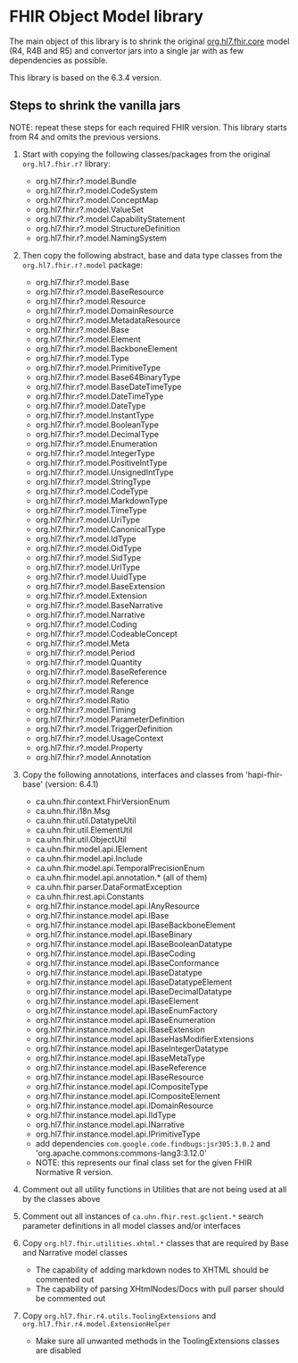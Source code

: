 # FHIR Object Model library

The main object of this library is to shrink the original [org.hl7.fhir.core](https://github.com/hapifhir/org.hl7.fhir.core) model (R4, R4B and R5) and convertor jars into a single jar with as few dependencies as possible.

This library is based on the 6.3.4 version.

## Steps to shrink the vanilla jars

NOTE: repeat these steps for each required FHIR version. This library starts from R4 and omits the previous versions.

1. Start with copying the following classes/packages from the original `org.hl7.fhir.r?` library:
    * org.hl7.fhir.r?.model.Bundle
    * org.hl7.fhir.r?.model.CodeSystem
    * org.hl7.fhir.r?.model.ConceptMap
    * org.hl7.fhir.r?.model.ValueSet
    * org.hl7.fhir.r?.model.CapabilityStatement
    * org.hl7.fhir.r?.model.StructureDefinition
    * org.hl7.fhir.r?.model.NamingSystem

2. Then copy the following abstract, base and data type classes from the `org.hl7.fhir.r?.model` package:
    * org.hl7.fhir.r?.model.Base
    * org.hl7.fhir.r?.model.BaseResource
    * org.hl7.fhir.r?.model.Resource
    * org.hl7.fhir.r?.model.DomainResource
    * org.hl7.fhir.r?.model.MetadataResource
    * org.hl7.fhir.r?.model.Base
    * org.hl7.fhir.r?.model.Element
    * org.hl7.fhir.r?.model.BackboneElement
    * org.hl7.fhir.r?.model.Type
    * org.hl7.fhir.r?.model.PrimitiveType
    * org.hl7.fhir.r?.model.Base64BinaryType
    * org.hl7.fhir.r?.model.BaseDateTimeType
    * org.hl7.fhir.r?.model.DateTimeType
    * org.hl7.fhir.r?.model.DateType
    * org.hl7.fhir.r?.model.InstantType
    * org.hl7.fhir.r?.model.BooleanType
    * org.hl7.fhir.r?.model.DecimalType
    * org.hl7.fhir.r?.model.Enumeration
    * org.hl7.fhir.r?.model.IntegerType
    * org.hl7.fhir.r?.model.PositiveIntType
    * org.hl7.fhir.r?.model.UnsignedIntType
    * org.hl7.fhir.r?.model.StringType
    * org.hl7.fhir.r?.model.CodeType
    * org.hl7.fhir.r?.model.MarkdownType
    * org.hl7.fhir.r?.model.TimeType
    * org.hl7.fhir.r?.model.UriType
    * org.hl7.fhir.r?.model.CanonicalType
    * org.hl7.fhir.r?.model.IdType
    * org.hl7.fhir.r?.model.OidType
    * org.hl7.fhir.r?.model.SidType
    * org.hl7.fhir.r?.model.UrlType
    * org.hl7.fhir.r?.model.UuidType
    * org.hl7.fhir.r?.model.BaseExtension
    * org.hl7.fhir.r?.model.Extension
    * org.hl7.fhir.r?.model.BaseNarrative
    * org.hl7.fhir.r?.model.Narrative
    * org.hl7.fhir.r?.model.Coding
    * org.hl7.fhir.r?.model.CodeableConcept
    * org.hl7.fhir.r?.model.Meta
    * org.hl7.fhir.r?.model.Period
    * org.hl7.fhir.r?.model.Quantity
    * org.hl7.fhir.r?.model.BaseReference
    * org.hl7.fhir.r?.model.Reference
    * org.hl7.fhir.r?.model.Range
    * org.hl7.fhir.r?.model.Ratio
    * org.hl7.fhir.r?.model.Timing
    * org.hl7.fhir.r?.model.ParameterDefinition
    * org.hl7.fhir.r?.model.TriggerDefinition
    * org.hl7.fhir.r?.model.UsageContext
    * org.hl7.fhir.r?.model.Property
    * org.hl7.fhir.r?.model.Annotation

3. Copy the following annotations, interfaces and classes from 'hapi-fhir-base' (version: 6.4.1)
    * ca.uhn.fhir.context.FhirVersionEnum
    * ca.uhn.fhir.i18n.Msg
    * ca.uhn.fhir.util.DatatypeUtil
    * ca.uhn.fhir.util.ElementUtil
    * ca.uhn.fhir.util.ObjectUtil
    * ca.uhn.fhir.model.api.IElement
    * ca.uhn.fhir.model.api.Include
    * ca.uhn.fhir.model.api.TemporalPrecisionEnum
    * ca.uhn.fhir.model.api.annotation.* (all of them)
    * ca.uhn.fhir.parser.DataFormatException
    * ca.uhn.fhir.rest.api.Constants
    * org.hl7.fhir.instance.model.api.IAnyResource
    * org.hl7.fhir.instance.model.api.IBase
    * org.hl7.fhir.instance.model.api.IBaseBackboneElement
    * org.hl7.fhir.instance.model.api.IBaseBinary
    * org.hl7.fhir.instance.model.api.IBaseBooleanDatatype
    * org.hl7.fhir.instance.model.api.IBaseCoding
    * org.hl7.fhir.instance.model.api.IBaseConformance
    * org.hl7.fhir.instance.model.api.IBaseDatatype
    * org.hl7.fhir.instance.model.api.IBaseDatatypeElement
    * org.hl7.fhir.instance.model.api.IBaseDecimalDatatype
    * org.hl7.fhir.instance.model.api.IBaseElement
    * org.hl7.fhir.instance.model.api.IBaseEnumFactory
    * org.hl7.fhir.instance.model.api.IBaseEnumeration
    * org.hl7.fhir.instance.model.api.IBaseExtension
    * org.hl7.fhir.instance.model.api.IBaseHasModifierExtensions
    * org.hl7.fhir.instance.model.api.IBaseIntegerDatatype
    * org.hl7.fhir.instance.model.api.IBaseMetaType
    * org.hl7.fhir.instance.model.api.IBaseReference
    * org.hl7.fhir.instance.model.api.IBaseResource
    * org.hl7.fhir.instance.model.api.ICompositeType
    * org.hl7.fhir.instance.model.api.ICompositeElement
    * org.hl7.fhir.instance.model.api.IDomainResource
    * org.hl7.fhir.instance.model.api.IIdType
    * org.hl7.fhir.instance.model.api.INarrative
    * org.hl7.fhir.instance.model.api.IPrimitiveType
    * add dependencies `com.google.code.findbugs:jsr305:3.0.2` and 'org.apache.commons:commons-lang3:3.12.0'
    * NOTE: this represents our final class set for the given FHIR Normative R version.

4. Comment out all utility functions in Utilities that are not being used at all by the classes above

5. Comment out all instances of `ca.uhn.fhir.rest.gclient.*` search parameter definitions in all model classes and/or interfaces

6. Copy `org.hl7.fhir.utilities.xhtml.*` classes that are required by Base and Narrative model classes

    * The capability of adding markdown nodes to XHTML should be commented out
    * The capability of parsing XHtmlNodes/Docs with pull parser should be commented out

7. Copy `org.hl7.fhir.r4.utils.ToolingExtensions` and `org.hl7.fhir.r4.model.ExtensionHelper`
    * Make sure all unwanted methods in the ToolingExtensions classes are disabled

